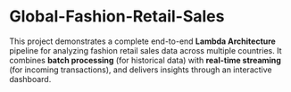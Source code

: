 # Global-Fashion-Retail-Sales
 This project demonstrates a complete end-to-end **Lambda Architecture** pipeline for analyzing fashion retail sales data across multiple countries.  It combines **batch processing** (for historical data) with **real-time streaming** (for incoming transactions), and delivers insights through an interactive dashboard.

